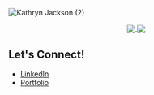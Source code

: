 ![Kathryn Jackson (2)](https://user-images.githubusercontent.com/65988644/107888504-9e23bc00-6eda-11eb-858f-36fd0ca0ef1e.png)

<div align="center">
   <a href="">
    <img align="center" src="https://github-readme-stats-sigma-five.vercel.app/api?username=kathrynljackson&show_icons=true&include_all_commits=true&count_private=true&theme=onedark&line_height=40" />
  </a>
  <a href="">
    <img align="center" src="https://github-readme-stats.vercel.app/api/top-langs/?username=kathrynljackson&theme=onedark&line_height=40&hide=css"/>
  </a>
</div
<br/>

## Let's Connect!
* [LinkedIn](www.linkedin.com/in/kathrynlorrainej)
* [Portfolio](www.kathrynjackson.dev)



